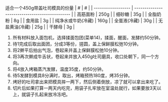 适合一个450g带盖吐司模具的份量
| #                     | #                                                       |
| ------------------ | ---------------------------------------------- |
| 高筋面粉           | 250g |
| 细砂糖             | 35g  |
| 全脂奶粉           | 8g   |
| 食用盐             | 3g   |
| 纯净水或牛奶(冷藏) | 160g |
| 全蛋液(冷藏)       | 30g  |
| 无盐黄油(冷藏)     | 25g  |
| 干酵母             | 3g   |

1. 所有材料放入面包机，选择揉面包团(菜单14)，揉面，醒面，发酵约50分钟。
2. 待1完成后取出面团，分成3等份，搓圆，盖上保鲜膜松弛10分钟。
3. 将2擀平后拍出气泡，卷起来并盖上保鲜膜松弛10分钟。
4. 将3再次擀成牛舌状，卷起来并放入450g吐司磨具，收口处朝下，同一个方向。
5. 将4放入烤箱蒸汽发酵，温度35度，约50分钟。
6. 待5发酵到模具8分满时，取出，烤箱预热180度，烤35分钟。
7. 烤好的吐司拿出来把模具摔一两下，然后侧着倒放，凉了就可以拿出来吃了。
8. 切片后如果打算一两天内吃完，用袋子扎牢放在室温处就行，如果要放3天以上，就袋子扎起来放冷冻吧。